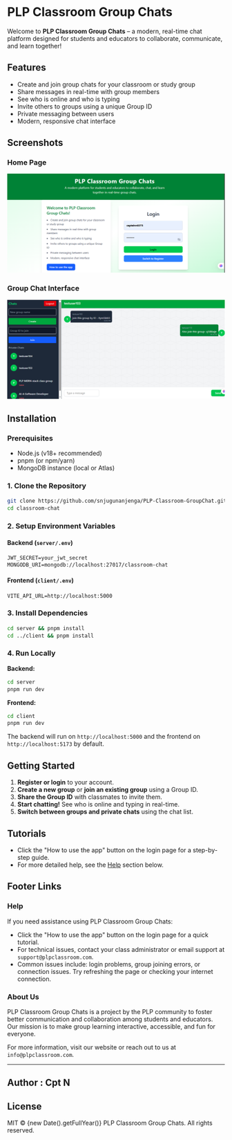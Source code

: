 # PLP Classroom Group Chats

Welcome to **PLP Classroom Group Chats** – a modern, real-time chat platform designed for students and educators to collaborate, communicate, and learn together!

## Features
- Create and join group chats for your classroom or study group
- Share messages in real-time with group members
- See who is online and who is typing
- Invite others to groups using a unique Group ID
- Private messaging between users
- Modern, responsive chat interface

## Screenshots

### Home Page
![Home Page](./screenshots/HomePage.PNG)

### Group Chat Interface
![Chat Interface](./screenshots/ChatInterface.PNG)

## Installation

### Prerequisites
- Node.js (v18+ recommended)
- pnpm (or npm/yarn)
- MongoDB instance (local or Atlas)

### 1. Clone the Repository
```sh
git clone https://github.com/snjugunanjenga/PLP-Classroom-GroupChat.git
cd classroom-chat
```

### 2. Setup Environment Variables

#### **Backend (`server/.env`)**
```
JWT_SECRET=your_jwt_secret
MONGODB_URI=mongodb://localhost:27017/classroom-chat
```

#### **Frontend (`client/.env`)**
```
VITE_API_URL=http://localhost:5000
```

### 3. Install Dependencies
```sh
cd server && pnpm install
cd ../client && pnpm install
```

### 4. Run Locally
**Backend:**
```sh
cd server
pnpm run dev
```
**Frontend:**
```sh
cd client
pnpm run dev
```

The backend will run on `http://localhost:5000` and the frontend on `http://localhost:5173` by default.

## Getting Started
1. **Register or login** to your account.
2. **Create a new group** or **join an existing group** using a Group ID.
3. **Share the Group ID** with classmates to invite them.
4. **Start chatting!** See who is online and typing in real-time.
5. **Switch between groups and private chats** using the chat list.

## Tutorials
- Click the "How to use the app" button on the login page for a step-by-step guide.
- For more detailed help, see the [Help](#help) section below.

## Footer Links

### Help
If you need assistance using PLP Classroom Group Chats:
- Click the "How to use the app" button on the login page for a quick tutorial.
- For technical issues, contact your class administrator or email support at `support@plpclassroom.com`.
- Common issues include: login problems, group joining errors, or connection issues. Try refreshing the page or checking your internet connection.

### About Us
PLP Classroom Group Chats is a project by the PLP community to foster better communication and collaboration among students and educators. Our mission is to make group learning interactive, accessible, and fun for everyone.

For more information, visit our website or reach out to us at `info@plpclassroom.com`.

---
## Author : Cpt N


## License
MIT &copy; {new Date().getFullYear()} PLP Classroom Group Chats. All rights reserved. 
